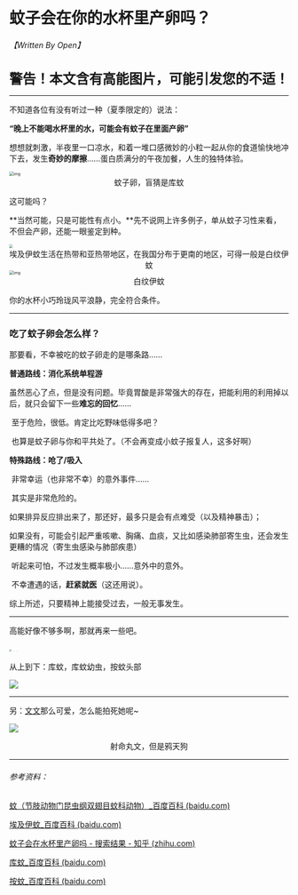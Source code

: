 # 蚊子会在你的水杯里产卵吗？

###### 【Written By Open】

<center><font size = "5"><b>警告！本文含有高能图片，可能引发您的不适！</b></font></center>

------

不知道各位有没有听过一种（夏季限定的）说法：

**“晚上不能喝水杯里的水，可能会有蚊子在里面产卵”**

想想就刺激，半夜里一口凉水，和着一堆口感微妙的小粒一起从你的食道愉快地冲下去，发生**奇妙的摩擦**……蛋白质满分的午夜加餐，人生的独特体验。

<img src="https://img2.baidu.com/it/u=2106539951,4226085417&fm=253&fmt=auto&app=138&f=JPEG?w=894&h=491" alt="img" style="zoom: 50%;" />

<center>蚊子卵，盲猜是库蚊</center>

这可能吗？

**当然可能，只是可能性有点小。**先不说网上许多例子，单从蚊子习性来看，不但会产卵，还能一眼鉴定到种。

<img src="https://i2.imgu.cc/images/2022/06/26/C8TDA.png" style="zoom:40%;" />

<center>埃及伊蚊生活在热带和亚热带地区，在我国分布于更南的地区，可得一般是白纹伊蚊</center>

<img src="https://i2.imgu.cc/images/2022/06/26/C8dH7.webp" alt="img" style="zoom:50%;" />

<center>白纹伊蚊</center>

你的水杯小巧玲珑风平浪静，完全符合条件。

------

### 吃了蚊子卵会怎么样？

那要看，不幸被吃的蚊子卵走的是哪条路……

**普通路线：消化系统单程游**

​		虽然恶心了点，但是没有问题。毕竟胃酸是非常强大的存在，把能利用的利用掉以后，就只会留下一些**难忘的回忆**……

​		至于危险，很低。肯定比吃野味低得多吧？

​		也算是蚊子卵与你和平共处了。（不会再变成小蚊子报复人，这多好啊）

**特殊路线：呛了/吸入**

​		非常幸运（也非常不幸）的意外事件……

​		其实是非常危险的。

​		如果排异反应排出来了，那还好，最多只是会有点难受（以及精神暴击）；

​		如果没有，可能会引起严重咳嗽、胸痛、血痰，又比如感染肺部寄生虫，还会发生更糟的情况（寄生虫感染与肺部疾患）

​		听起来可怕，不过发生概率极小……意外中的意外。

​		不幸遭遇的话，**赶紧就医**（这还用说）。

综上所述，只要精神上能接受过去，一般无事发生。

------

高能好像不够多啊，那就再来一些吧。

<img src="https://i2.imgu.cc/images/2022/06/26/C8LNr.webp" style="zoom:25%;" />

<img src="https://i2.imgu.cc/images/2022/06/26/C8bP2.webp" style="zoom:5%;" />

<img src="https://i2.imgu.cc/images/2022/06/26/C8HFf.webp" style="zoom:5%;" />

从上到下：库蚊，库蚊幼虫，按蚊头部

![](https://i2.imgu.cc/images/2022/06/26/C8Wqn.webp)

------

另：[文文](https://zh.moegirl.org.cn/射命丸文)那么可爱，怎么能拍死她呢~

![](https://upload.thwiki.cc/b/ba/射命丸文（风神录立绘）.png)

<center>射命丸文，但是鸦天狗</center>

------

###### 参考资料：

[蚊（节肢动物门昆虫纲双翅目蚊科动物）_百度百科 (baidu.com)](https://baike.baidu.com/item/蚊/6996729?fromtitle=蚊子&fromid=284876&fr=aladdin#4)

[埃及伊蚊_百度百科 (baidu.com)](https://baike.baidu.com/item/埃及伊蚊)

[蚊子会在水杯里产卵吗 - 搜索结果 - 知乎 (zhihu.com)](https://www.zhihu.com/search?q=蚊子会在水杯里产卵吗&utm_content=search_suggestion&type=content)

[库蚊_百度百科 (baidu.com)](https://baike.baidu.com/item/库蚊)

[按蚊_百度百科 (baidu.com)](https://baike.baidu.com/item/按蚊)